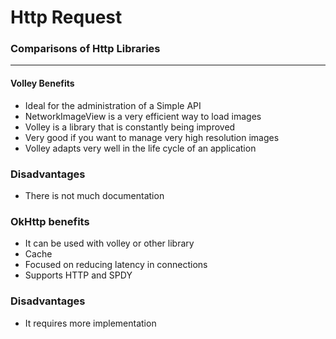 # Http Request
### Comparisons of Http Libraries
-------------
#### Volley Benefits
- Ideal for the administration of a Simple API
- NetworkImageView is a very efficient way to load images
- Volley is a library that is constantly being improved
- Very good if you want to manage very high resolution images
- Volley adapts very well in the life cycle of an application

### Disadvantages
- There is not much documentation

### OkHttp benefits
- It can be used with volley or other library
- Cache
- Focused on reducing latency in connections
- Supports HTTP and SPDY

### Disadvantages
- It requires more implementation
